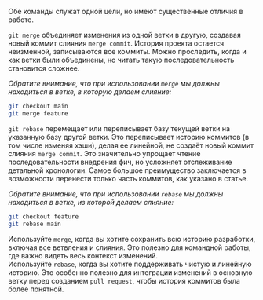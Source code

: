Обе команды служат одной цели, но имеют существенные отличия в работе.  

`git merge` объединяет изменения из одной ветки в другую, создавая новый коммит слияния `merge commit`. История проекта остается неизменной, записываются все коммиты. Можно проследить, когда и как ветки были объединены, но читать такую последовательность становится сложнее.   

_Обратите внимание, что при использовании `merge` мы должны находиться в ветке, в которую делаем слияние:_
```bash
git checkout main
git merge feature
```  

`git rebase` перемещает или переписывает базу текущей ветки на указанную базу другой ветки. Это переписывает историю коммитов (в том числе изменяя хэши), делая ее линейной, не создаёт новый коммит слияния `merge commit`. Это значительно упрощает чтение последовательности внедрения фич, но усложняет отслеживание детальной хронологии.  Самое большое преимущество заключается в возможности перенести только часть коммитов, как указано в статье.
    
_Обратите внимание, что при использовании `rebase` мы должны находиться в ветке, из которой делаем слияние:_
```bash
git checkout feature
git rebase main
```

Используйте `merge`, когда вы хотите сохранить всю историю разработки, включая все ветвления и слияния. Это полезно для командной работы, где важно видеть весь контекст изменений.  
Используйте `rebase`, когда вы хотите поддерживать чистую и линейную историю. Это особенно полезно для интеграции изменений в основную ветку перед созданием `pull request`, чтобы история коммитов была более понятной.